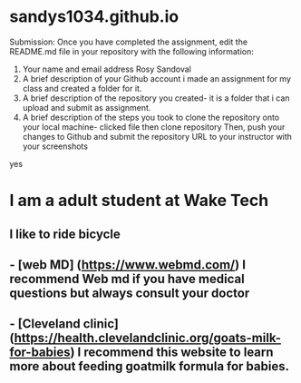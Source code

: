 # sandys1034.github.io
Submission:
Once you have completed the assignment, edit the README.md file in your repository with the following information:
1.	Your name and email address Rosy Sandoval
2.	A brief description of your Github account i made an assignment for my class and created a folder for it.
3.	A brief description of the repository you created- it is a folder that i can upload and submit as assignment.
4.	A brief description of the steps you took to clone the repository onto your local machine- clicked file then clone repository
Then, push your changes to Github and submit the repository URL to your instructor with your screenshots

yes 

# I am a adult student at Wake Tech
## I like to ride bicycle
## - [web MD] (https://www.webmd.com/) I recommend Web md if you have medical questions but always consult your doctor
## - [Cleveland clinic] (https://health.clevelandclinic.org/goats-milk-for-babies) I recommend this website to learn more about feeding goatmilk formula for babies.